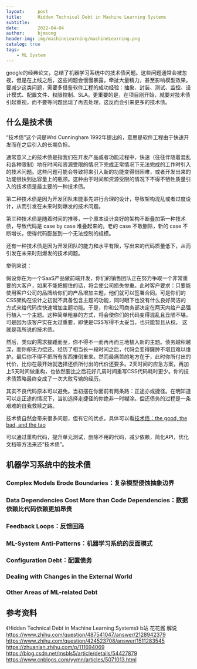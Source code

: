 ```yaml
---
layout:     post
title:      Hidden Technical Debt in Machine Learning Systems
subtitle:   
date:       2022-04-04
author:     bjmsong
header-img: img/machineLearning/machineLearning.png
catalog: true
tags:
    - ML System
---
```

google的经典论文，总结了机器学习系统中的技术债问题。这些问题通常会被忽视，但是在上线之后，这些问题会慢慢暴露，牵扯大量精力，甚至影响模型效果。要减少这类问题，需要多借鉴软件工程的成功经验：抽象、封装、测试、监控、设计模式、配置文件、权限控制、SLA。更重要的是，在项目刚开始，就要对技术债引起重视，而不要等问题出现了再去处理，这反而会引来更多的技术债。

## 什么是技术债
“技术债”这个词是Wrd Cunningham 1992年提出的，意思是软件工程由于快速开发而在之后引入的长期负担。

通常意义上的技术债是指我们在开发产品或者功能过程中，快速（往往伴随着混乱和各种限制）地在时间和资源受限的情况下完成正常情况下无法完成的工作时引入的技术问题。这些问题可能会导致将来引入新的功能变得很困难，或者开发出来的功能很快到达容量上的瓶颈。这种由于时间和资源受限的情况下不得不牺牲质量引入的技术债是最主要的一种技术债。

第二种技术债是因为开发团队未能事先进行合理的设计，导致架构混乱或者过度设计，从而引发在未来时刻爆发的技术问题。

第三种技术债是随着时间的推移，一个原本设计良好的架构不断叠加第一种技术债，导致代码是 case by case 堆叠起来的。老的 case 不敢删除，新的 case 不断增长，使得代码膨胀到一个无法控制的规模。

还有一种技术债是因为开发团队的能力和水平有限，写出来的代码质量低下，从而引发在未来时刻爆发的技术问题。

举例来说：

假设你在为一个SaaS产品做前端开发，你们的销售团队正在努力争取一个非常重要的大客户，如果不能把握住的话，将会使公司损失惨重。此时客户要求：只要能使用客户公司的品牌给你们的产品增加主题，他们就可以签署合同。可是你们的CSS架构在设计之初就不具备包含主题的功能，同时眼下也没有什么良好简洁的方式来给代码库快速增加主题功能。于是，你和公司商务部决定在两天内给产品强行植入一个主题。这种简单粗暴的方式，将会使你们的代码变得混乱且丑陋不堪。可是因为该客户实在太过重要，即使是CSS写得不太妥当，也只能暂且从权。 这就是我所说的技术债。

然后，类似的需求接踵而至，你不得不一而再再而三地植入新的主题。债务越积越深，而你却无力偿还。经历了相当长一段时间之后，代码会变得臃肿不堪且难以维护。最后你不得不把所有东西推倒重来。然而最痛苦的地方在于，此时你所付出的代价，比你在最开始就选择还债所付出的代价还要多。2天时间的应急方案，再加上5天时间做重构，也依然要比之后花好几周时间重写CSS代码耗时更少。你的技术债策略最终变成了一次大败亏输的经历。

其实不良代码原本可以避免。当初摆在你面前有两条路：正途亦或捷径。在明知道可以走正途的情况下，当初选择走捷径的你绝非一时糊涂。偿还债务的过程是一条艰难的自我救赎之路。

技术债自然会带来很多问题，但有它的优点，具体可以看[技术债：the good, the bad, and the tao](https://zhuanlan.zhihu.com/p/23765415)

可以通过重构代码，提升单元测试，删除不用的代码，减少依赖，简化API，优化文档等方法来还“技术债”。

## 机器学习系统中的技术债
### Complex Models Erode Boundaries：复杂模型侵蚀抽象边界
### Data Dependencies Cost More than Code Dependencies：数据依赖比代码依赖更加昂贵
### Feedback Loops：反馈回路
### ML-System Anti-Patterns：机器学习系统的反面模式
### Configuration Debt：配置债务 
### Dealing with Changes in the External World
### Other Areas of ML-related Debt



## 参考资料
《Hidden Technical Debt in Machine Learning Systems》
b站 花花酱 解说
https://www.zhihu.com/question/487541047/answer/2128942379
https://www.zhihu.com/question/424523708/answer/1511283545
https://zhuanlan.zhihu.com/p/111694069
https://blog.csdn.net/msbls5/article/details/54427879
https://www.cnblogs.com/yymn/articles/5071013.html

